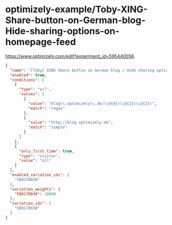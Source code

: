 optimizely-example/Toby-XING-Share-button-on-German-blog-Hide-sharing-options-on-homepage-feed
=============================================================================================

https://www.optimizely.com/edit?experiment_id=595440056

```json
{
  "name": "[Toby] XING Share button on German blog / Hide sharing options on homepage feed",
  "enabled": true,
  "conditions": [
    {
      "type": "url",
      "values": [
        {
          "value": "blog\\.optimizely\\.de/\\d{4}/\\d{2}/\\d{2}/",
          "match": "regex"
        },
        {
          "value": "http://blog.optimizely.de",
          "match": "simple"
        }
      ]
    },
    {
      "only_first_time": true,
      "type": "visitor",
      "value": "all"
    }
  ],
  "enabled_variation_ids": [
    "589170038"
  ],
  "variation_weights": {
    "589170038": 10000
  },
  "variation_ids": [
    "589170038"
  ]
}
```